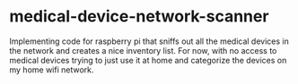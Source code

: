 # medical-device-network-scanner
Implementing code for raspberry pi that sniffs out all the medical devices in the network and creates a nice inventory list. For now, with no access to medical devices trying to just use it at home and categorize the devices on my home wifi network.
